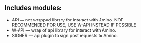 ## Includes modules:
- API — not wrapped library for interact with Amino. NOT RECOMMENDED FOR USE, USE W-API INSTEAD IF POSSIBLE
- W-API — wrap of api library for interact with Amino.
- SIGNER — api plugin to sign post requests to Amino.